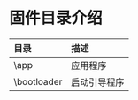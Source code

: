 ﻿# 固件目录介绍

|目录                                   |描述   |
|:------------------------------        |:----- |
|\app                                   |应用程序|
|\bootloader                            |启动引导程序|
